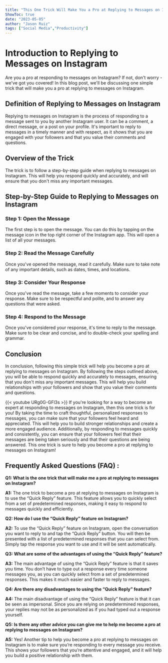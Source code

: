 ```yaml
---
title: "This One Trick Will Make You a Pro at Replying to Messages on Instagram!"
ShowToc: true 
date: "2023-05-05"
author: "Jason Ruiz" 
tags: ["Social Media","Productivity"]
---
```

# Introduction to Replying to Messages on Instagram

Are you a pro at responding to messages on Instagram? If not, don't worry - we've got you covered! In this blog post, we'll be discussing one simple trick that will make you a pro at replying to messages on Instagram.

## Definition of Replying to Messages on Instagram

Replying to messages on Instagram is the process of responding to a message sent to you by another Instagram user. It can be a comment, a direct message, or a post on your profile. It's important to reply to messages in a timely manner and with respect, as it shows that you are engaged with your followers and that you value their comments and questions.

## Overview of the Trick

The trick is to follow a step-by-step guide when replying to messages on Instagram. This will help you respond quickly and accurately, and will ensure that you don't miss any important messages.

## Step-by-Step Guide to Replying to Messages on Instagram

### Step 1: Open the Message

The first step is to open the message. You can do this by tapping on the message icon in the top right corner of the Instagram app. This will open a list of all your messages.

### Step 2: Read the Message Carefully

Once you've opened the message, read it carefully. Make sure to take note of any important details, such as dates, times, and locations.

### Step 3: Consider Your Response

Once you've read the message, take a few moments to consider your response. Make sure to be respectful and polite, and to answer any questions that were asked.

### Step 4: Respond to the Message

Once you've considered your response, it's time to reply to the message. Make sure to be clear and concise, and to double-check your spelling and grammar.

## Conclusion

In conclusion, following this simple trick will help you become a pro at replying to messages on Instagram. By following the steps outlined above, you will be able to respond quickly and accurately to messages, ensuring that you don't miss any important messages. This will help you build relationships with your followers and show that you value their comments and questions.

{{< youtube URg0G-GFl3s >}} 
If you're looking for a way to become an expert at responding to messages on Instagram, then this one trick is for you! By taking the time to craft thoughtful, personalized responses to messages, you can make sure that your followers feel heard and appreciated. This will help you to build stronger relationships and create a more engaged audience. Additionally, by responding to messages quickly and consistently, you can ensure that your followers feel that their messages are being taken seriously and that their questions are being answered. This one trick is sure to help you become a pro at replying to messages on Instagram!

## Frequently Asked Questions (FAQ) :
**Q1: What is the one trick that will make me a pro at replying to messages on Instagram?**

**A1:** The one trick to become a pro at replying to messages on Instagram is to use the “Quick Reply” feature. This feature allows you to quickly select from a set of predetermined responses, making it easy to respond to messages quickly and efficiently.

**Q2: How do I use the “Quick Reply” feature on Instagram?**

**A2:** To use the “Quick Reply” feature on Instagram, open the conversation you want to reply to and tap the “Quick Reply” button. You will then be presented with a list of predetermined responses that you can select from. Simply tap the response you want to use and it will be sent automatically.

**Q3: What are some of the advantages of using the “Quick Reply” feature?**

**A3:** The main advantage of using the “Quick Reply” feature is that it saves you time. You don’t have to type out a response every time someone messages you, as you can quickly select from a set of predetermined responses. This makes it much easier and faster to reply to messages.

**Q4: Are there any disadvantages to using the “Quick Reply” feature?**

**A4:** The main disadvantage of using the “Quick Reply” feature is that it can be seen as impersonal. Since you are relying on predetermined responses, your replies may not be as personalized as if you had typed out a response yourself.

**Q5: Is there any other advice you can give me to help me become a pro at replying to messages on Instagram?**

**A5:** Yes! Another tip to help you become a pro at replying to messages on Instagram is to make sure you’re responding to every message you receive. This shows your followers that you’re attentive and engaged, and it will help you build a positive relationship with them.


